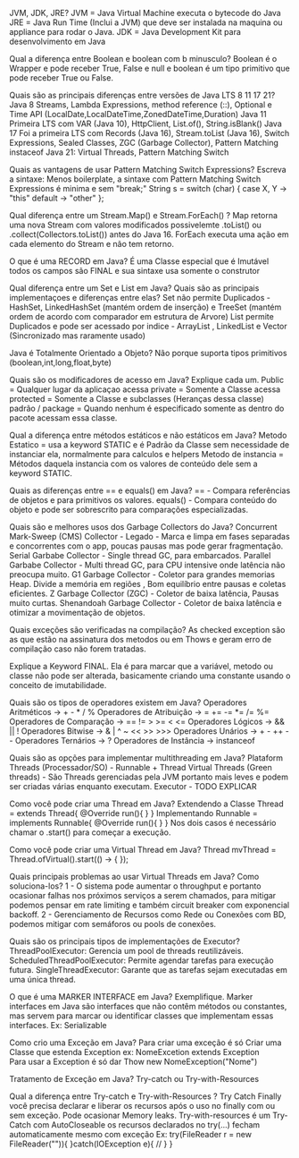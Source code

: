 JVM, JDK, JRE?
JVM = Java Virtual Machine executa o bytecode do Java
JRE = Java Run Time (Inclui a JVM) que deve ser instalada na maquina ou appliance para rodar o Java.
JDK = Java Development Kit para desenvolvimento em Java

Qual a diferença entre Boolean e boolean com b minusculo?
Boolean é o Wrapper e pode receber True, False e null e boolean é um tipo primitivo que pode receber True ou False. 

Quais são as principais diferenças entre versões de Java LTS 8 11 17 21?
Java 8 Streams, Lambda Expressions, method reference (::), Optional e Time API (LocalDate,LocalDateTime,ZonedDateTime,Duration)
Java 11 Primeira LTS com VAR (Java 10), HttpClient, List.of(), String.isBlank()
Java 17 Foi a primeira LTS com Records (Java 16), Stream.toList (Java 16), Switch Expressions, Sealed Classes, ZGC (Garbage Collector), Pattern Matching instaceof
Java 21: Virtual Threads, Pattern Matching Switch

Quais as vantagens de usar Pattern Matching Switch Expressions? Escreva a sintaxe:
Menos boilerplate, a sintaxe com Pattern Matching Switch Expressions é minima e sem "break;"
String s = switch (char) { 
case X, Y -> "this"
default -> "other"
};

Qual diferença entre um Stream.Map() e Stream.ForEach() ?
Map retorna uma nova Stream com valores modificados possivelemte .toList() ou .collect(Collectors.toList()) antes do Java 16.
ForEach executa uma ação em cada elemento do Stream e não tem retorno.

O que é uma RECORD em Java?
É uma Classe especial que é Imutável todos os campos são FINAL e sua sintaxe usa somente o construtor

Qual diferença entre um Set e List em Java? Quais são as principais implementaçoes e diferenças entre elas?
Set não permite Duplicados - HashSet, LinkedHashSet (mantém ordem de inserção) e TreeSet (mantém ordem de acordo com comparador em estrutura de Arvore)
List permite Duplicados e pode ser acessado por indice - ArrayList , LinkedList  e Vector (Sincronizado mas raramente usado)

Java é Totalmente Orientado a Objeto?
Não porque suporta tipos primitivos (boolean,int,long,float,byte)

Quais são os modificadores de acesso em Java? Explique cada um.
Public = Qualquer lugar da aplicaçao acessa
private = Somente a Classe acessa
protected = Somente a Classe e subclasses (Heranças dessa classe)
padrão / package = Quando nenhum é especificado somente as dentro do pacote acessam essa classe.

Qual a diferença entre métodos estáticos e não estáticos em Java?
Metodo Estatico = usa a keyword STATIC e é Padrão da Classe sem necessidade de instanciar ela, normalmente para calculos e helpers
Metodo de instancia = Métodos daquela instancia com os valores de conteúdo dele sem a keyword STATIC.


Quais as diferenças entre == e equals() em Java?
== - Compara referências de objetos e para primitivos os valores.
equals() - Compara conteúdo do objeto e pode ser sobrescrito para comparações especializadas. 

Quais são e melhores usos dos Garbage Collectors do Java?
Concurrent Mark-Sweep (CMS) Collector - Legado - Marca e limpa em fases separadas e concorrentes com o app, poucas pausas mas pode gerar fragmentação.
Serial Garbabe Collector - Single thread GC, para embarcados.
Parallel Garbabe Collector - Multi thread GC, para CPU intensive onde latência não preocupa muito.
G1 Garbage Collector - Coletor para grandes memorias Heap. Divide a memória em regiões , Bom equilíbrio entre pausas e coletas eficientes.
Z Garbage Collector (ZGC) - Coletor de baixa latência, Pausas muito curtas.
Shenandoah Garbage Collector - Coletor de baixa latência e otimizar a movimentação de objetos.

Quais exceções são verificadas na compilação?
As checked exception são as  que estão na assinatura dos metodos ou em Thows e geram erro de compilação caso não forem tratadas.

Explique a Keyword FINAL.
Ela é para marcar que a variável, metodo ou classe não pode ser alterada, basicamente criando uma constante usando o conceito de imutabilidade.

Quais são os tipos de operadores existem em Java?
Operadores Aritméticos -> + - * / %
Operadores de Atribuição -> = += -= *= /= %=
Operadores de Comparação -> == != > >= < <=
Operadores Lógicos -> && || !
Operadores Bitwise -> & | ^ ~ << >> >>>
Operadores Unários -> + - ++ --
Operadores Ternários -> ?
Operadores de Instância -> instanceof

Quais são as opções para implementar multithreading em Java?
Plataform Threads (Processador/SO) - Runnable + Thread
Virtual Threads (Green threads) - São Threads gerenciadas pela JVM portanto mais leves e podem ser criadas várias enquanto executam.
Executor - TODO EXPLICAR

Como você pode criar uma Thread em Java?
Extendendo a Classe Thread = extends Thread{ @Override run(){ } }
Implementando Runnable = implements Runnable{ @Override run(){ } }
Nos dois casos é necessário chamar o .start() para começar a execução.

Como você pode criar uma Virtual Thread em Java?
Thread mvThread = Thread.ofVirtual().start(() -> { });

Quais principais problemas ao usar Virtual Threads em Java? Como soluciona-los?
1 - O sistema pode aumentar o throughput e portanto ocasionar falhas nos próximos serviços a serem chamados, para mitigar podemos pensar em rate limiting e também circuit breaker com exponencial backoff.
2 - Gerenciamento de Recursos como Rede ou Conexões com BD, podemos mitigar com semáforos ou pools de conexões. 

Quais são os principais tipos de implementações de Executor?
ThreadPoolExecutor: Gerencia um pool de threads reutilizáveis.
ScheduledThreadPoolExecutor: Permite agendar tarefas para execução futura.
SingleThreadExecutor: Garante que as tarefas sejam executadas em uma única thread.

O que é uma MARKER INTERFACE em Java? Exemplifique.
Marker interfaces em Java são interfaces que não contêm métodos ou constantes, mas servem para marcar ou identificar classes que implementam essas interfaces. Ex: Serializable

Como crio uma Exceção em Java?
Para criar uma exceção é só Criar uma Classe que estenda Exception ex: NomeExcetion extends Exception  
Para usar a Exception é só dar Thow new NomeException("Nome")

Tratamento de Exceção em Java?
Try-catch ou Try-with-Resources

Qual a diferença entre Try-catch e Try-with-Resources ?
Try Catch Finally você precisa declarar e liberar os recursos após o uso no finally com ou sem exceção. Pode ocasionar Memory leaks.
Try-with-resources é um Try-Catch com AutoCloseable os recursos declarados no try(...) fecham automaticamente mesmo com exceção Ex: 
try(FileReader r = new FileReader("")){ 
}catch(IOException e){ // }
}
